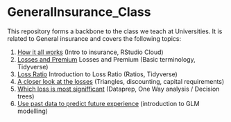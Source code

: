 # GeneralInsurance_Class
This repository forms a backbone to the class we teach at Universities. It is related to General insurance and covers the following topics:
  

  1) [How it all works](/Lessons/Lesson1/README.md) (Intro to insurance, RStudio Cloud)
  2) [Losses and Premium](/Lessons/Lesson2/README.md) Losses and Premium (Basic terminology, Tidyverse)
  3) [Loss Ratio](/Lessons/Lesson3/README.md) Introduction to Loss Ratio (Ratios, Tidyverse)
  4) [A closer look at the losses](/Lessons/Lesson4/README.md) (Triangles, discounting, capital requirements)
  5) [Which loss is most signifficant](/Lessons/Lesson5/README.md) (Dataprep, One Way analysis / Decision trees)
  6) [Use past data to predict future experience](/Lessons/Lesson6/README.md) (introduction to GLM modelling)
